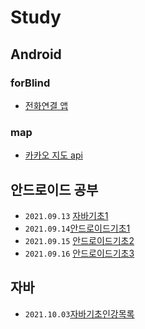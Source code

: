 # Study
## Android
### forBlind
- [전화연결 앱](./01.androidCode/01.forBlind)
### map
- [카카오 지도 api](./01.androidCode/02.map) 
## 안드로이드 공부
- `2021.09.13`  [자바기초1](./02.studyData/01.Android/0913/01.자바기초1/2021.09.13_자바기초정리1.md)
- `2021.09.14`[안드로이드기초1](./02.studyData/01.Android/0914/01.안드로이드1/2021년09월14일_안드로이드1.md)
- `2021.09.15` [안드로이드기초2](./02.studyData/01.Android/0915/01.안드로이드2/2021.09.15_안드로이드2.md)
- `2021.09.16` [안드로이드기초3](./02.studyData/01.Android/0916/01.안드로이드3/2021.09.16_안드로이드3.md)
## 자바
- `2021.10.03`[자바기초인강목록](./02.studyData/02.JAVA/1003/01.자바기초인강목록/윤성우열혈자바기초인강.md)
